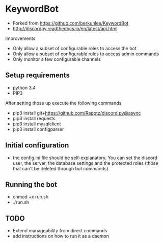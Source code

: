 # KeywordBot
* Forked from https://github.com/berkuhlee/KeywordBot
* http://discordpy.readthedocs.io/en/latest/api.html

Improvements
* Only allow a subset of configurable roles to access the bot
* Only allow a subset of configurable roles to access admin commands
* Only monitor a few configurable channels 


Setup requirements
------------------
- python 3.4
- PIP3

After setting those up execute the following commands
- pip3 install git+https://github.com/Rapptz/discord.py@async
- pip3 install requests
- pip3 install mysqlclient
- pip3 install configparser


Initial configuration
-------------
- the config.ini file should be self-explanatory. You can set the discord user, the server, the database settings and the protected roles (those that can't be deleted through bot commands) 
 
Running the bot
---------------
- chmod +x run.sh
- ./run.sh 



TODO
-----
- Extend manageability from direct commands
- add instructions on how to run it as a daemon
